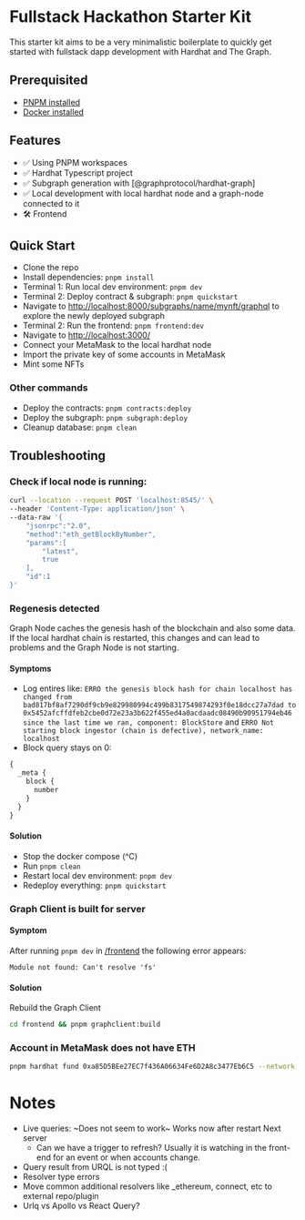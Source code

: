 # Fullstack Hackathon Starter Kit

This starter kit aims to be a very minimalistic boilerplate to quickly get
started with fullstack dapp development with Hardhat and The Graph.

## Prerequisited

- [PNPM installed](https://pnpm.io/installation)
- [Docker installed](https://www.docker.com)

## Features

- ✅ Using PNPM workspaces
- ✅ Hardhat Typescript project
- ✅ Subgraph generation with [@graphprotocol/hardhat-graph]
- ✅ Local development with local hardhat node and a graph-node connected to it
- 🛠 Frontend

## Quick Start

- Clone the repo
- Install dependencies: `pnpm install`
- Terminal 1: Run local dev environment: `pnpm dev`
- Terminal 2: Deploy contract & subgraph: `pnpm quickstart`
- Navigate to
  [http://localhost:8000/subgraphs/name/mynft/graphql](http://localhost:8000/subgraphs/name/mynft/graphql)
  to explore the newly deployed subgraph
- Terminal 2: Run the frontend: `pnpm frontend:dev`
- Navigate to [http://localhost:3000/](http://localhost:3000/)
- Connect your MetaMask to the local hardhat node
- Import the private key of some accounts in MetaMask
- Mint some NFTs

### Other commands

- Deploy the contracts: `pnpm contracts:deploy`
- Deploy the subgraph: `pnpm subgraph:deploy`
- Cleanup database: `pnpm clean`

## Troubleshooting

### Check if local node is running:

```bash
curl --location --request POST 'localhost:8545/' \
--header 'Content-Type: application/json' \
--data-raw '{
	"jsonrpc":"2.0",
	"method":"eth_getBlockByNumber",
	"params":[
        "latest",
		true
	],
	"id":1
}'
```

### Regenesis detected

Graph Node caches the genesis hash of the blockchain and also some data. If the
local hardhat chain is restarted, this changes and can lead to problems and the
Graph Node is not starting.

#### Symptoms

- Log entires like:
  `ERRO the genesis block hash for chain localhost has changed from bad817bf8af7290df9cb9e829980994c499b8317549874293f0e18dcc27a7dad to 0x5452afcffdfeb2cbe0d72e23a3b622f455ed4a0acdaadc08490b90951794eb46 since the last time we ran, component: BlockStore`
  and
  `ERRO Not starting block ingestor (chain is defective), network_name: localhost`
- Block query stays on 0:

```graphql
{
  _meta {
    block {
      number
    }
  }
}
```

#### Solution

- Stop the docker compose (^C)
- Run `pnpm clean`
- Restart local dev environment: `pnpm dev`
- Redeploy everything: `pnpm quickstart`

### Graph Client is built for server

#### Symptom

After running `pnpm dev` in [/frontend](./frontend/) the following error
appears:

```
Module not found: Can't resolve 'fs'
```

#### Solution

Rebuild the Graph Client

```bash
cd frontend && pnpm graphclient:build
```

### Account in MetaMask does not have ETH

```bash
pnpm hardhat fund 0xa85D5BEe27EC7f436A06634Fe6D2A8c3477Eb6C5 --network localhost
```

# Notes

- Live queries: ~Does not seem to work~ Works now after restart Next server
  - Can we have a trigger to refresh? Usually it is watching in the front-end
    for an event or when accounts change.
- Query result from URQL is not typed :(
- Resolver type errors
- Move common additional resolvers like \_ethereum, connect, etc to external
  repo/plugin
- Urlq vs Apollo vs React Query?
